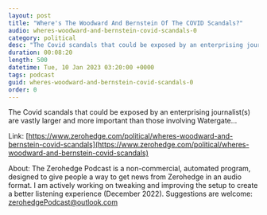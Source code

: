 ```yaml
---
layout: post
title: "Where's The Woodward And Bernstein Of The COVID Scandals?"
audio: wheres-woodward-and-bernstein-covid-scandals-0
category: political
desc: "The Covid scandals that could be exposed by an enterprising journalist(s) are vastly larger and more important than those involving Watergate..."
duration: 00:08:20
length: 500
datetime: Tue, 10 Jan 2023 03:20:00 +0000
tags: podcast
guid: wheres-woodward-and-bernstein-covid-scandals-0
order: 0
---
```

The Covid scandals that could be exposed by an enterprising journalist(s) are vastly larger and more important than those involving Watergate...

Link: [https://www.zerohedge.com/political/wheres-woodward-and-bernstein-covid-scandals](https://www.zerohedge.com/political/wheres-woodward-and-bernstein-covid-scandals)

About: The Zerohedge Podcast is a non-commercial, automated program, designed to give people a way to get news from Zerohedge in an audio format.  I am actively working on tweaking and improving the setup to create a better listening experience (December 2022).  Suggestions are welcome: [zerohedgePodcast@outlook.com](mailto:zerohedgePodcast@outlook.com)